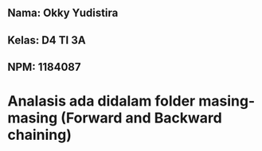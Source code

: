 ## Nama: Okky Yudistira
## Kelas: D4 TI 3A
## NPM: 1184087

# Analasis ada didalam folder masing-masing (Forward and Backward chaining)
